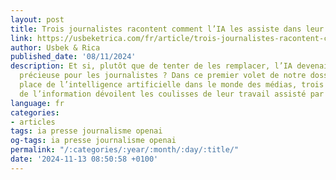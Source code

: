 ```yaml
---
layout: post
title: Trois journalistes racontent comment l’IA les assiste dans leur travail
link: https://usbeketrica.com/fr/article/trois-journalistes-racontent-comment-l-ia-les-assiste-dans-leur-travail
author: Usbek & Rica
published_date: '08/11/2024'
description: Et si, plutôt que de tenter de les remplacer, l’IA devenait une alliée
  précieuse pour les journalistes ? Dans ce premier volet de notre dossier sur la
  place de l’intelligence artificielle dans le monde des médias, trois professionnels
  de l’information dévoilent les coulisses de leur travail assisté par des algorithmes.
language: fr
categories:
- articles
tags: ia presse journalisme openai
og-tags: ia presse journalisme openai
permalink: "/:categories/:year/:month/:day/:title/"
date: '2024-11-13 08:50:58 +0100'
---
```

